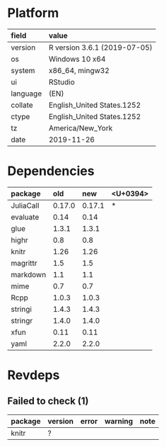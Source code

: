 # Platform

|field    |value                        |
|:--------|:----------------------------|
|version  |R version 3.6.1 (2019-07-05) |
|os       |Windows 10 x64               |
|system   |x86_64, mingw32              |
|ui       |RStudio                      |
|language |(EN)                         |
|collate  |English_United States.1252   |
|ctype    |English_United States.1252   |
|tz       |America/New_York             |
|date     |2019-11-26                   |

# Dependencies

|package   |old    |new    |<U+0394>  |
|:---------|:------|:------|:--|
|JuliaCall |0.17.0 |0.17.1 |*  |
|evaluate  |0.14   |0.14   |   |
|glue      |1.3.1  |1.3.1  |   |
|highr     |0.8    |0.8    |   |
|knitr     |1.26   |1.26   |   |
|magrittr  |1.5    |1.5    |   |
|markdown  |1.1    |1.1    |   |
|mime      |0.7    |0.7    |   |
|Rcpp      |1.0.3  |1.0.3  |   |
|stringi   |1.4.3  |1.4.3  |   |
|stringr   |1.4.0  |1.4.0  |   |
|xfun      |0.11   |0.11   |   |
|yaml      |2.2.0  |2.2.0  |   |

# Revdeps

## Failed to check (1)

|package |version |error |warning |note |
|:-------|:-------|:-----|:-------|:----|
|knitr   |?       |      |        |     |

